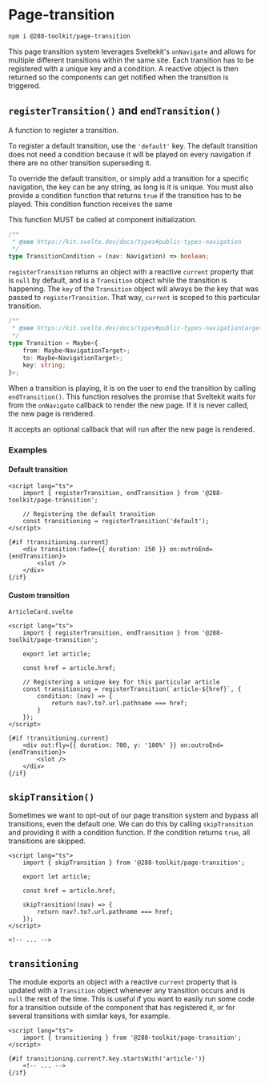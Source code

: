 # Page-transition

```sh
npm i @288-toolkit/page-transition
```

This page transition system leverages Sveltekit's `onNavigate` and allows for multiple different
transitions within the same site. Each transition has to be registered with a unique key and a
condition. A reactive object is then returned so the components can get notified when the transition
is triggered.

## `registerTransition()` and `endTransition()`

A function to register a transition.

To register a default transition, use the `'default'` key. The default transition does not need a
condition because it will be played on every navigation if there are no other transition superseding
it.

To override the default transition, or simply add a transition for a specific navigation, the key
can be any string, as long is it is unique. You must also provide a condition function that returns
`true` if the transition has to be played. This condition function receives the same

This function MUST be called at component initialization.

```ts
/**
 * @see https://kit.svelte.dev/docs/types#public-types-navigation
 */
type TransitionCondition = (nav: Navigation) => boolean;
```

`registerTransition` returns an object with a reactive `current` property that is `null` by default,
and is a `Transition` object while the transition is happening. The `key` of the `Transition` object
will always be the key that was passed to `registerTransition`. That way, `current` is scoped to
this particular transition.

```ts
/**
 * @see https://kit.svelte.dev/docs/types#public-types-navigationtarget
 */
type Transition = Maybe<{
	from: Maybe<NavigationTarget>;
	to: Maybe<NavigationTarget>;
	key: string;
}>;
```

When a transition is playing, it is on the user to end the transition by calling `endTransition()`.
This function resolves the promise that Sveltekit waits for from the `onNavigate` callback to render
the new page. If it is never called, the new page is rendered.

It accepts an optional callback that will run after the new page is rendered.

### Examples

#### Default transition

```svelte
<script lang="ts">
	import { registerTransition, endTransition } from '@288-toolkit/page-transition';

	// Registering the default transition
	const transitioning = registerTransition('default');
</script>

{#if !transitioning.current}
	<div transition:fade={{ duration: 150 }} on:outroEnd={endTransition}>
		<slot />
	</div>
{/if}
```

#### Custom transition

`ArticleCard.svelte`

```svelte
<script lang="ts">
	import { registerTransition, endTransition } from '@288-toolkit/page-transition';

	export let article;

	const href = article.href;

	// Registering a unique key for this particular article
	const transitioning = registerTransition(`article-${href}`, {
		condition: (nav) => {
			return nav?.to?.url.pathname === href;
		}
	});
</script>

{#if !transitioning.current}
	<div out:fly={{ duration: 700, y: '100%' }} on:outroEnd={endTransition}>
		<slot />
	</div>
{/if}
```

## `skipTransition()`

Sometimes we want to opt-out of our page transition system and bypass all transitions, even the
default one. We can do this by calling `skipTransition` and providing it with a condition function.
If the condition returns `true`, all transitions are skipped.

```svelte
<script lang="ts">
	import { skipTransition } from '@288-toolkit/page-transition';

	export let article;

	const href = article.href;

	skipTransition((nav) => {
		return nav?.to?.url.pathname === href;
	});
</script>

<!-- ... -->
```

## `transitioning`

The module exports an object with a reactive `current` property that is updated with a `Transition`
object whenever any transition occurs and is `null` the rest of the time. This is useful if you want
to easily run some code for a transition outside of the component that has registered it, or for
several transitions with similar keys, for example.

```svelte
<script lang="ts">
	import { transitioning } from '@288-toolkit/page-transition';
</script>

{#if transitioning.current?.key.startsWith('article-')}
	<!-- ... -->
{/if}
```
